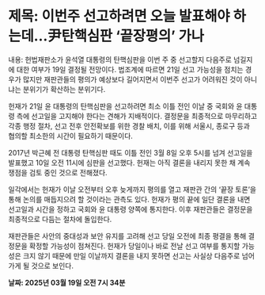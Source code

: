 # **제목: 이번주 선고하려면 오늘 발표해야 하는데…尹탄핵심판 ‘끝장평의’ 가나**

  내용: 헌법재판소가 윤석열 대통령의 탄핵심판을 이번 주 중 선고할지 다음주로 넘길지에 대한 여부가 19일 결정될 전망이다. 법조계에 따르면 21일 선고 가능성을 점치는 경우가 많지만 재판관들의 평의가 예상보다 길어지면서 이번주 선고가 어려워진 것이 아니냐는 분위기가 확산하는 분위기다.

헌재가 21일 윤 대통령의 탄핵심판을 선고하려면 최소 이틀 전인 이날 중 국회와 윤 대통령 측에 선고일을 고지해야 한다는 견해가 지배적이다. 결정문을 최종적으로 마무리하고 각종 행정 절차, 선고 전후 안전확보를 위한 경찰 배치, 이를 위해 서울시, 종로구 등과 협의할 최소한의 시간이 필요하기 때문이다.

2017년 박근혜 전 대통령 탄핵심판 때도 이틀 전인 3월 8일 오후 5시를 넘겨 선고일을 발표했고 10일 오전 11시에 심판을 선고했다. 헌재는 아직 결론을 내리지 못한 채 계속 쟁점을 검토 중인 것으로 전해졌다.

일각에서는 헌재가 이날 오전부터 오후 늦게까지 평의를 열고 재판관 간의 ‘끝장 토론’을 통해 논의를 매듭지으려 할 것이라는 관측도 있다. 헌재가 평의 끝에 일단 결론을 내면 선고일과 시간을 정하고 국회와 윤 대통령 양쪽에 통지한다. 이후 재판관들은 결정문을 최종적으로 다듬는 절차에 돌입한다.

재판관들은 사안의 중대성과 보안 유지를 고려해 선고 당일 오전에 최종 평결을 통해 결정문을 확정할 가능성이 점쳐진다. 헌재가 당일이나 바로 전날 선고 여부를 통지할 가능성은 크지 않기 때문에 만일 이날까지 결론을 내지 못하면 선고는 사실상 다음주로 넘어가게 될 것으로 보인다.

  **날짜: 2025년 03월 19일 오전 7시 34분**